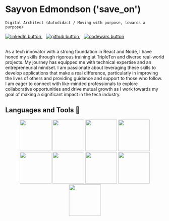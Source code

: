 # Sayvon Edmondson ('save_on')
`Digital Architect (Autodidact / Moving with purpose, towards a purpose)`
<div align="left">
  <a href="https://www.linkedin.com/in/sayvon-edmondson/" target="_blank">
    <img src="https://img.shields.io/badge/LinkedIn-0077B5?style=for-the-badge&logo=linkedin&logoColor=white" alt="linkedIn button"/>
  </a>
  &nbsp&nbsp
  <a href="https://github.com/save-on?tab=repositories" target="_blank">
    <img src="https://img.shields.io/badge/GitHub-100000?style=for-the-badge&logo=github&logoColor=white" alt="github button"/>
  </a>
  &nbsp&nbsp
  <a href="https://www.codewars.com/users/save-on" target="_blank">
    <img src="https://img.shields.io/badge/Codewars-B1361E?style=for-the-badge&logo=Codewars&logoColor=white" alt="codewars button"/>
  </a>
</div>

<br />

As a tech innovator with a strong foundation in React and Node, I have honed my skills through rigorous training at TripleTen and diverse real-world projects. My journey has equipped me with technical expertise and an entrepreneurial mindset. I am passionate about leveraging these skills to develop applications that make a real difference, particularly in improving the lives of others and providing guidance and support to those who follow. I am eager to connect with like-minded professionals to explore collaborative opportunities and drive mutual growth as I work towards my goal of making a significant impact in the tech industry.

## Languages and Tools :wrench:
<div align="center">
  <img src="https://user-images.githubusercontent.com/74038190/212257454-16e3712e-945a-4ca2-b238-408ad0bf87e6.gif" width="100">
  <img src="https://github.com/Anmol-Baranwal/Cool-GIFs-For-GitHub/assets/74038190/398b19b1-9aae-4c1f-8bc0-d172a2c08d68" width="100">
  <img src="https://user-images.githubusercontent.com/74038190/212257472-08e52665-c503-4bd9-aa20-f5a4dae769b5.gif" width="100">
  <img src="https://user-images.githubusercontent.com/74038190/212257468-1e9a91f1-b626-4baa-b15d-5c385dfa7ed2.gif" width="100">
  <img src="https://user-images.githubusercontent.com/74038190/212257460-738ff738-247f-4445-a718-cdd0ca76e2db.gif" width="100">
  <img src="https://user-images.githubusercontent.com/74038190/212257467-871d32b7-e401-42e8-a166-fcfd7baa4c6b.gif" width="100">
  <img src="https://github.com/Anmol-Baranwal/Cool-GIFs-For-GitHub/assets/74038190/1a797f46-efe4-41e6-9e75-5303e1bbcbfa" width="100">
  <img src="https://github.com/Anmol-Baranwal/Cool-GIFs-For-GitHub/assets/74038190/29fd6286-4e7b-4d6c-818f-c4765d5e39a9" width="100">
  <img src="https://github.com/Anmol-Baranwal/Cool-GIFs-For-GitHub/assets/74038190/67f477ed-6624-42da-99f0-1a7b1a16eecb" width="100">
</div>
